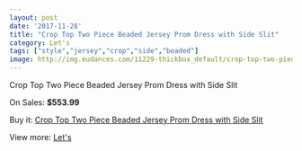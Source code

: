 ```yaml
---
layout: post
date: '2017-11-28'
title: "Crop Top Two Piece Beaded Jersey Prom Dress with Side Slit"
category: Let's
tags: ["style","jersey","crop","side","beaded"]
image: http://img.eudances.com/11229-thickbox_default/crop-top-two-piece-beaded-jersey-prom-dress-with-side-slit.jpg
---
```

Crop Top Two Piece Beaded Jersey Prom Dress with Side Slit

On Sales: **$553.99**
<a href="https://www.eudances.com/en/let-s/3578-crop-top-two-piece-beaded-jersey-prom-dress-with-side-slit.html"><amp-img layout="responsive" width="600" height="600" src="//img.eudances.com/11229-thickbox_default/crop-top-two-piece-beaded-jersey-prom-dress-with-side-slit.jpg" alt="Crop Top Two Piece Beaded Jersey Prom Dress with Side Slit 0" /></a>
<a href="https://www.eudances.com/en/let-s/3578-crop-top-two-piece-beaded-jersey-prom-dress-with-side-slit.html"><amp-img layout="responsive" width="600" height="600" src="//img.eudances.com/11232-thickbox_default/crop-top-two-piece-beaded-jersey-prom-dress-with-side-slit.jpg" alt="Crop Top Two Piece Beaded Jersey Prom Dress with Side Slit 1" /></a>
<a href="https://www.eudances.com/en/let-s/3578-crop-top-two-piece-beaded-jersey-prom-dress-with-side-slit.html"><amp-img layout="responsive" width="600" height="600" src="//img.eudances.com/11231-thickbox_default/crop-top-two-piece-beaded-jersey-prom-dress-with-side-slit.jpg" alt="Crop Top Two Piece Beaded Jersey Prom Dress with Side Slit 2" /></a>
<a href="https://www.eudances.com/en/let-s/3578-crop-top-two-piece-beaded-jersey-prom-dress-with-side-slit.html"><amp-img layout="responsive" width="600" height="600" src="//img.eudances.com/11230-thickbox_default/crop-top-two-piece-beaded-jersey-prom-dress-with-side-slit.jpg" alt="Crop Top Two Piece Beaded Jersey Prom Dress with Side Slit 3" /></a>

Buy it: [Crop Top Two Piece Beaded Jersey Prom Dress with Side Slit](https://www.eudances.com/en/let-s/3578-crop-top-two-piece-beaded-jersey-prom-dress-with-side-slit.html "Crop Top Two Piece Beaded Jersey Prom Dress with Side Slit")

View more: [Let's](https://www.eudances.com/en/74-let-s "Let's")